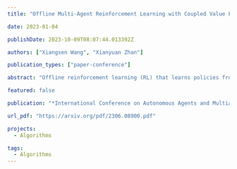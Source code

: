 ```yaml
---
title: "Offline Multi-Agent Reinforcement Learning with Coupled Value Factorization"

date: 2023-01-04

publishDate: 2023-10-09T08:07:44.013392Z

authors: ["Xiangsen Wang", "Xianyuan Zhan"]

publication_types: ["paper-conference"]

abstract: "Offline reinforcement learning (RL) that learns policies from offline datasets without environment interaction has received considerable attention in recent years. Compared with the rich literature in the single-agent case, offline multi-agent RL is still a relatively underexplored area. Most existing methods directly apply offline RL ingredients in the multi-agent setting without fully leveraging the decomposable problem structure, leading to less satisfactory performance in complex tasks. We present OMAC, a new Offline Multi-Agent RL algorithm with Coupled value factorization. OMAC adopts a coupled value factorization scheme that decomposes the global value function into local and shared components, and also maintains the credit assignment consistency between the state-value and action-value functions. Moreover, OMAC performs in-sample learning on the decomposed local state-value functions, which implicitly conducts max-Q operation at the local level while avoiding distributional shift caused by evaluating out-of-distribution actions. Based on the comprehensive evaluations of the offline multi-agent StarCraft II micro-management tasks, we demonstrate the superior performance of OMAC over the state-of-the-art offline multi-agent RL methods."

featured: false

publication: "*International Conference on Autonomous Agents and Multiagent Systems 2023 (AAMAS 2023)*"

url_pdf: "https://arxiv.org/pdf/2306.08900.pdf"

projects: 
  - Algorithms  

tags:
  - Algorithms 
---
```


